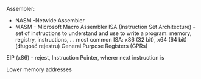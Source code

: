 Assembler:
* NASM -Netwide Assembler
* MASM - Microsoft Macro Assembler
ISA (Instruction Set Architecture) - set of instructions to understand and use to write a program: memory, registry, instructions, ...
most common ISA: x86 (32 bit), x64 (64 bit) (długość rejestru)
General Purpose Registers (GPRs)

EIP (x86) - rejest, Instruction Pointer, wherer next instruction is

Lower memory addresses

